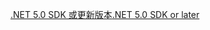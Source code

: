 [<span data-ttu-id="1c451-101">.NET 5.0 SDK 或更新版本</span><span class="sxs-lookup"><span data-stu-id="1c451-101">.NET 5.0 SDK or later</span></span>](https://dotnet.microsoft.com/download/dotnet/5.0)
